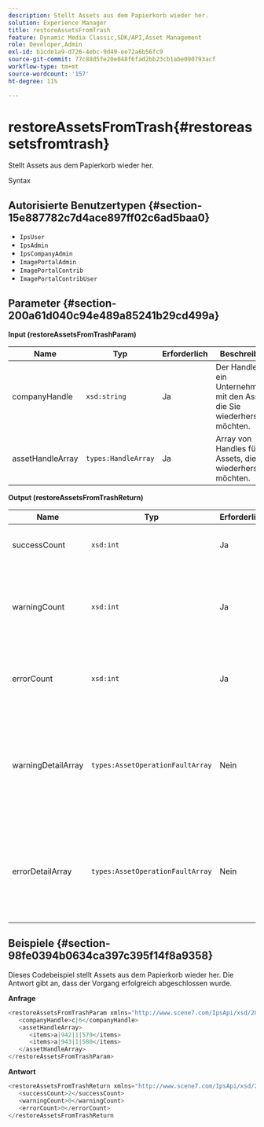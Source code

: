 ```yaml
---
description: Stellt Assets aus dem Papierkorb wieder her.
solution: Experience Manager
title: restoreAssetsFromTrash
feature: Dynamic Media Classic,SDK/API,Asset Management
role: Developer,Admin
exl-id: b1cde1a9-d726-4ebc-9d49-ee72a6b56fc9
source-git-commit: 77c88d5fe20e048f6fad2bb23cb1abe090793acf
workflow-type: tm+mt
source-wordcount: '157'
ht-degree: 11%

---
```


# restoreAssetsFromTrash{#restoreassetsfromtrash}

Stellt Assets aus dem Papierkorb wieder her.

Syntax

## Autorisierte Benutzertypen {#section-15e887782c7d4ace897ff02c6ad5baa0}

* `IpsUser`
* `IpsAdmin`
* `IpsCompanyAdmin`
* `ImagePortalAdmin`
* `ImagePortalContrib`
* `ImagePortalContribUser`

## Parameter {#section-200a61d040c94e489a85241b29cd499a}

**Input (restoreAssetsFromTrashParam)**

| Name | Typ | Erforderlich | Beschreibung |
|---|---|---|---|
| companyHandle | `xsd:string` | Ja | Der Handle für ein Unternehmen mit den Assets, die Sie wiederherstellen möchten. |
| assetHandleArray | `types:HandleArray` | Ja | Array von Handles für die Assets, die Sie wiederherstellen möchten. |

**Output (restoreAssetsFromTrashReturn)**

| Name | Typ | Erforderlich | Beschreibung |
|---|---|---|---|
| successCount | `xsd:int` | Ja | Anzahl der Assets, die erfolgreich aus dem Papierkorb entfernt wurden |
| warningCount | `xsd:int` | Ja | Anzahl der Warnungen, die generiert wurden, wenn der Vorgang versucht hat, Assets aus dem Papierkorb wiederherzustellen. |
| errorCount | `xsd:int` | Ja | Anzahl der Fehler, die beim Versuch generiert wurden, Assets aus dem Papierkorb wiederherzustellen. |
| warningDetailArray | `types:AssetOperationFaultArray` | Nein | Das Array von Details, die mit den Assets verknüpft sind, die Warnungen generiert haben, wenn der Vorgang versucht hat, Assets aus dem Papierkorb wiederherzustellen. |
| errorDetailArray | `types:AssetOperationFaultArray` | Nein | Das Array von Details, die mit den Assets verknüpft sind, die Fehler generiert haben, wenn der Vorgang versucht hat, Assets aus dem Papierkorb wiederherzustellen. |

## Beispiele {#section-98fe0394b0634ca397c395f14f8a9358}

Dieses Codebeispiel stellt Assets aus dem Papierkorb wieder her. Die Antwort gibt an, dass der Vorgang erfolgreich abgeschlossen wurde.

**Anfrage**

```java
<restoreAssetsFromTrashParam xmlns="http://www.scene7.com/IpsApi/xsd/2008-01-15">
   <companyHandle>c|6</companyHandle>
   <assetHandleArray>
      <items>a|942|1|579</items>
      <items>a|943|1|580</items>
   </assetHandleArray>
</restoreAssetsFromTrashParam>
```

**Antwort**

```java
<restoreAssetsFromTrashReturn xmlns="http://www.scene7.com/IpsApi/xsd/2008-01-15">
   <successCount>2</successCount>
   <warningCount>0</warningCount>
   <errorCount>0</errorCount>
</restoreAssetsFromTrashReturn
```

